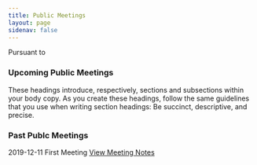 ```yaml
---
title: Public Meetings
layout: page
sidenav: false
---
```


Pursuant to 

### Upcoming Public Meetings 

These headings introduce, respectively, sections and subsections within your body copy. As you create these headings, follow the same guidelines that you use when writing section headings: Be succinct, descriptive, and precise.

### Past Publc Meetings 

2019-12-11 First Meeting
[View Meeting Notes]({site.baseurl}/assets/uploads/Notes%20Laguna%20Niguel%20Public%20meeting%20July%2024th%202019.docx)
